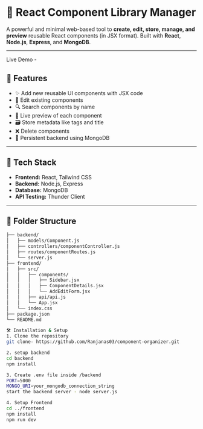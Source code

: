 # 🧩 React Component Library Manager

A powerful and minimal web-based tool to **create, edit, store, manage, and preview** reusable React components (in JSX format). Built with **React**, **Node.js**, **Express**, and **MongoDB**.

---
Live Demo - 

## 🚀 Features

- ✨ Add new reusable UI components with JSX code
- 📝 Edit existing components
- 🔍 Search components by name
- 🔧 Live preview of each component
- 🗃️ Store metadata like tags and title
- ❌ Delete components
- 💾 Persistent backend using MongoDB

---

## 🧱 Tech Stack

- **Frontend:** React, Tailwind CSS
- **Backend:** Node.js, Express
- **Database:** MongoDB
- **API Testing:** Thunder Client

---

## 📁 Folder Structure

```bash
├── backend/
│   ├── models/Component.js
│   ├── controllers/componentController.js
│   ├── routes/componentRoutes.js
│   └── server.js
├── frontend/
│   ├── src/
│   │   ├── components/
│   │   │   ├── Sidebar.jsx
│   │   │   ├── ComponentDetails.jsx
│   │   │   └── AddEditForm.jsx
│   │   ├── api/api.js
│   │   └── App.jsx
│   └── index.css
├── package.json
└── README.md

🛠️ Installation & Setup
1. Clone the repository
git clone- https://github.com/Ranjanas03/component-organizer.git

2. setup backend
cd backend
npm install

3. Create .env file inside /backend
PORT=5000
MONGO_URI=your_mongodb_connection_string
start the backend server - node server.js

4. Setup Frontend
cd ../frontend
npm install
npm run dev
